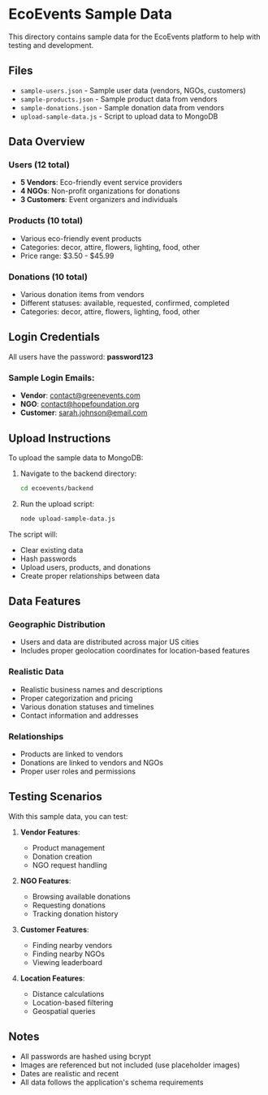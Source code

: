 # EcoEvents Sample Data

This directory contains sample data for the EcoEvents platform to help with testing and development.

## Files

- `sample-users.json` - Sample user data (vendors, NGOs, customers)
- `sample-products.json` - Sample product data from vendors
- `sample-donations.json` - Sample donation data from vendors
- `upload-sample-data.js` - Script to upload data to MongoDB

## Data Overview

### Users (12 total)
- **5 Vendors**: Eco-friendly event service providers
- **4 NGOs**: Non-profit organizations for donations
- **3 Customers**: Event organizers and individuals

### Products (10 total)
- Various eco-friendly event products
- Categories: decor, attire, flowers, lighting, food, other
- Price range: $3.50 - $45.99

### Donations (10 total)
- Various donation items from vendors
- Different statuses: available, requested, confirmed, completed
- Categories: decor, attire, flowers, lighting, food, other

## Login Credentials

All users have the password: **password123**

### Sample Login Emails:
- **Vendor**: contact@greenevents.com
- **NGO**: contact@hopefoundation.org  
- **Customer**: sarah.johnson@email.com

## Upload Instructions

To upload the sample data to MongoDB:

1. Navigate to the backend directory:
   ```bash
   cd ecoevents/backend
   ```

2. Run the upload script:
   ```bash
   node upload-sample-data.js
   ```

The script will:
- Clear existing data
- Hash passwords
- Upload users, products, and donations
- Create proper relationships between data

## Data Features

### Geographic Distribution
- Users and data are distributed across major US cities
- Includes proper geolocation coordinates for location-based features

### Realistic Data
- Realistic business names and descriptions
- Proper categorization and pricing
- Various donation statuses and timelines
- Contact information and addresses

### Relationships
- Products are linked to vendors
- Donations are linked to vendors and NGOs
- Proper user roles and permissions

## Testing Scenarios

With this sample data, you can test:

1. **Vendor Features**:
   - Product management
   - Donation creation
   - NGO request handling

2. **NGO Features**:
   - Browsing available donations
   - Requesting donations
   - Tracking donation history

3. **Customer Features**:
   - Finding nearby vendors
   - Finding nearby NGOs
   - Viewing leaderboard

4. **Location Features**:
   - Distance calculations
   - Location-based filtering
   - Geospatial queries

## Notes

- All passwords are hashed using bcrypt
- Images are referenced but not included (use placeholder images)
- Dates are realistic and recent
- All data follows the application's schema requirements
